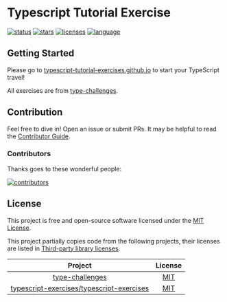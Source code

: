 # Typescript Tutorial Exercise

[![status](https://img.shields.io/github/actions/workflow/status/typescript-tutorial-exercises/core/deploy.yml)](https://github.com/typescript-tutorial-exercises/core/actions/workflows/deploy.yml)
[![stars](https://img.shields.io/github/stars/typescript-tutorial-exercises/core.svg)](https://github.com/typescript-tutorial-exercises/core)
[![licenses](https://img.shields.io/badge/License-MIT-green.svg)](https://opensource.org/licenses/MIT)
[![language](https://img.shields.io/github/languages/top/typescript-tutorial-exercises/core.svg)](https://github.com/typescript-tutorial-exercises/core)

## Getting Started

Please go to [typescript-tutorial-exercises.github.io](https://typescript-tutorial-exercises.github.io/) to start your TypeScript travel!

All exercises are from [type-challenges](https://github.com/type-challenges/type-challenges).

## Contribution

Feel free to dive in! Open an issue or submit PRs. It may be helpful to read the [Contributor Guide](./.github/CONTRIBUTING.md).

### Contributors

Thanks goes to these wonderful people:

[![contributors](https://contrib.rocks/image?repo=typescript-tutorial-exercises/core)](https://github.com/typescript-tutorial-exercises/core/graphs/contributors)


## License

This project is free and open-source software licensed under the [MIT License](./LICENSE).

This project partially copies code from the following projects, their licenses are listed in [Third-party library licenses](./THIRD-PARTY-LICENSE).

|                                                  Project                                                   |                                        License                                         |
|:----------------------------------------------------------------------------------------------------------:|:--------------------------------------------------------------------------------------:|
| [type-challenges](https://github.com/type-challenges/type-challenges)  | [MIT](https://github.com/type-challenges/type-challenges/blob/main/LICENSE)  |
| [typescript-exercises/typescript-exercises](https://github.com/typescript-exercises/typescript-exercises)  | [MIT](https://github.com/typescript-exercises/typescript-exercises/blob/main/LICENSE)  |
